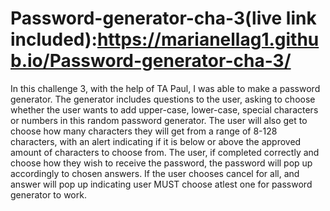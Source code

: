 # Password-generator-cha-3(live link included):https://marianellag1.github.io/Password-generator-cha-3/
In this challenge 3, with the help of TA Paul, I was able to make a password generator.
The generator includes questions to the user, asking to choose whether the user wants to add upper-case, lower-case, special characters or numbers in this random password generator.
The user will also get to choose how many characters they will get from a range of 8-128 characters, with an alert indicating if it is below or above the approved amount of characters to choose from.
The user, if completed correctly and choose how they wish to receive the password, the password will pop up accordingly to chosen answers.
If the user chooses cancel for all, and answer will pop up indicating user MUST choose atlest one for password generator to work.
